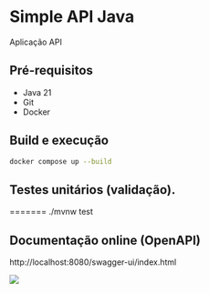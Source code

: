 # Simple API Java

Aplicação API 

## Pré-requisitos

- Java 21
- Git
- Docker

## Build e execução

```sh
docker compose up --build
```

## Testes unitários (validação).
=======
./mvnw test


## Documentação online (OpenAPI)

http://localhost:8080/swagger-ui/index.html

![](/assets/images/swagger.png)

